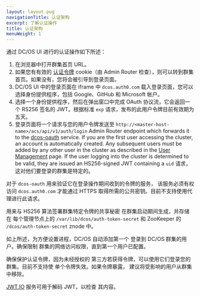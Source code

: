 ```yaml
---
layout: layout.pug
navigationTitle: 认证架构
excerpt: 了解认证操作
title: 认证架构
menuWeight: 1
---
```


通过 DC/OS UI 进行的认证操作如下所述：

1. 在浏览器中打开群集首页 URL。
2. 如果您有有效的 [认证令牌](/1.11/security/oss/managing-authentication#log-in-cli) cookie（由 Admin Router 检查），则可以转到群集首页。如果没有，您将会被引导到登录页面。
3. DC/OS UI 中的登录页面在 iframe 中 `dcos.auth0.com` 载入登录页面，您可以选择身份提供程序，包括 Google、GitHub 和 Microsoft 帐户。
4. 选择一个身份提供程序，然后在弹出窗口中完成 OAuth 协议流，它会返回一个 RS256 签名的 JWT。根据标准 `exp` 请求，发布的此用户令牌目前有效期为五天。
5. 登录页面将一个请求与您的用户令牌发送至 `http://<master-host-name>/acs/api/v1/auth/login` Admin Router endpoint which forwards it to the [dcos-oauth](https://github.com/dcos/dcos-oauth) service. If you are the first user accessing the cluster, an account is automatically created. Any subsequent users must be added by any other user in the cluster as described in the [User Management](/1.11/security/oss/user-management/) page. If the user logging into the cluster is determined to be valid, they are issued an HS256-signed JWT containing a `uid` 请求，这对他们要登录的群集是特定的。

对于 `dcos-oauth` 用来验证它在登录操作期间收到的令牌的服务，
该服务必须有权访问 `dcos.auth0.com` 才能通过
HTTPS 取得所需的公共密钥。目前不支持使用代理进行此请求。

用来与 HS256 算法签署群集特定令牌的共享秘密
在群集启动期间生成，并存储在
每个管理节点上的 `/var/lib/dcos/auth-token-secret` 和
ZooKeeper 的 `/dcos/auth-token-secret` znode 中。

如上所述，为方便设置进程，DC/OS 自动添加第一个
登录到 DC/OS 群集的用户。确保限制
群集的网络访问权限，直到第一个用户已配置。

确保保护认证令牌，因为未经授权的
第三方若获得令牌，可以使用它们登录您的群集。目前不支持使
单个令牌失效。如果令牌暴露，
建议将受影响的用户从群集中移除。

[JWT.IO](https://jwt.io) 服务可用于解码 JWT，以检查
其内容。

